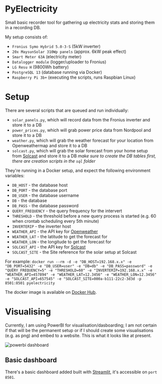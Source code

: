 # PyElectricity
Small basic recorder tool for gathering up electricity stats and storing them in a recording DB.

My setup consists of:
- `Fronius Symo Hybrid 5.0-3-S` (5kW inverter)
- `20x MaysunSolar 310Wp panels` (approx. 6kW peak effect)
- `Smart Meter 63A` (electricity meter)
- `Datalogger module` (logger/uploader to Fronius)
- `LG Resu H` (9800Wh battery)
- `PostgreSQL 13` (database running via Docker)
- `Raspberry Pi 3b+` (executing the scripts, runs Raspbian Linux)

# Setup
There are several scripts that are queued and run individually:
- `solar_panels.py`, which will record data from the Fronius inverter and store it to a DB
- `power_prices.py`, which will grab power price data from Nordpool and store it to a DB
- `weather.py`, which will grab the weather forecast for your location from Openweathermap and store it to a DB
- `solcast.py`, which will grab the solar forecast from your home setup from [Solcast](https://toolkit.solcast.com.au/live-forecast) and store it to a DB
*make sure to create the DB tables first, there are creation scripts in the `sql` folder*

They're running in a Docker setup, and expect the following environment variables:
- `DB_HOST` - the database host
- `DB_PORT` - the database port
- `DB_USER` - the database username
- `DB` - the database
- `DB_PASS` - the database password
- `QUERY_FREQUENCY` - the query frequency for the intervert
- `THRESHOLD` - the threshold before a new query process is started (e.g. 60 when crontab scheduling every 5th minute)
- `INVERTERIP` - the inverter host
- `WEATHER_API` - the API key for [Openweather](https://openweathermap.org/api)
- `WEATHER_LAT` - the latitude to get the forecast for
- `WEATHER_LON` - the longitude to get the forecast for
- `SOLCAST_API` - the API key for [Solcast](https://docs.solcast.com.au/)
- `SOLCAST_SITE` - the Site reference for the solar setup at Solcast

For example: 
```docker run --rm -d -e "DB_HOST=192.168.x.x" -e "DB_PORT=5432" -e "DB_USER=user" -e "DB=db" -e "DB_PASS=password" -e "QUERY_FREQUENCY=5" -e "THRESHOLD=60" -e "INVERTERIP=192.168.x.x" -e "WEATHER_API=457894" -e "WEATHER_LAT=12.3456" -e "WEATHER_LON=12.3456" -e "SOLCAST_API=657545" -e "SOLCAST_SITE=000a-b111-22c2-3d3d -p 8501:8501 pyelectricity```

The docker image is available on [Docker Hub](https://hub.docker.com/repository/docker/antra/pyelectricity/general).

# Visualising
Currently, I am using PowerBI for visualisation/dasboarding; I am not certain if that will be the permanent setup or if I should create some visualisations (e.g. as png) and embed to a website.
This is what it looks like at present.  

![powerbi dashboard](docs/sample_dashboard.png "Sample PowerBI dashboard")

## Basic dashboard
There's a basic dashboard added built with [Streamlit](https://streamlit.io/), it's accessible on `port 8501`.